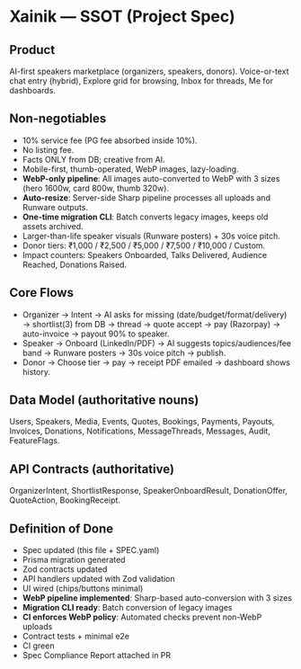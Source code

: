 # Xainik — SSOT (Project Spec)

## Product
AI-first speakers marketplace (organizers, speakers, donors). Voice-or-text chat entry (hybrid), Explore grid for browsing, Inbox for threads, Me for dashboards.

## Non-negotiables
- 10% service fee (PG fee absorbed inside 10%).
- No listing fee.
- Facts ONLY from DB; creative from AI.
- Mobile-first, thumb-operated, WebP images, lazy-loading.
- **WebP-only pipeline**: All images auto-converted to WebP with 3 sizes (hero 1600w, card 800w, thumb 320w).
- **Auto-resize**: Server-side Sharp pipeline processes all uploads and Runware outputs.
- **One-time migration CLI**: Batch converts legacy images, keeps old assets archived.
- Larger-than-life speaker visuals (Runware posters) + 30s voice pitch.
- Donor tiers: ₹1,000 / ₹2,500 / ₹5,000 / ₹7,500 / ₹10,000 / Custom.
- Impact counters: Speakers Onboarded, Talks Delivered, Audience Reached, Donations Raised.

## Core Flows
- Organizer → Intent → AI asks for missing (date/budget/format/delivery) → shortlist(3) from DB → thread → quote accept → pay (Razorpay) → auto-invoice → payout 90% to speaker.
- Speaker → Onboard (LinkedIn/PDF) → AI suggests topics/audiences/fee band → Runware posters → 30s voice pitch → publish.
- Donor → Choose tier → pay → receipt PDF emailed → dashboard shows history.

## Data Model (authoritative nouns)
Users, Speakers, Media, Events, Quotes, Bookings, Payments, Payouts, Invoices, Donations, Notifications, MessageThreads, Messages, Audit, FeatureFlags.

## API Contracts (authoritative)
OrganizerIntent, ShortlistResponse, SpeakerOnboardResult, DonationOffer, QuoteAction, BookingReceipt.

## Definition of Done
- Spec updated (this file + SPEC.yaml)
- Prisma migration generated
- Zod contracts updated
- API handlers updated with Zod validation
- UI wired (chips/buttons minimal)
- **WebP pipeline implemented**: Sharp-based auto-conversion with 3 sizes
- **Migration CLI ready**: Batch conversion of legacy images
- **CI enforces WebP policy**: Automated checks prevent non-WebP uploads
- Contract tests + minimal e2e
- CI green
- Spec Compliance Report attached in PR
